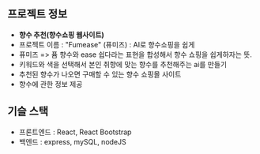 ## 프로젝트 정보
- **향수 추천(향수쇼핑 웹사이트)**
- 프로젝트 이름 : "Fumease" (퓨미즈) : AI로 향수쇼핑을 쉽게
- 퓨미즈 => 퓸 향수와 ease 쉽다라는 표현을 합성해서 향수 쇼핑을 쉽게하자는 뜻.
- 키워드와 색을 선택해서 본인 취향에 맞는 향수를 추천해주는 ai를 만들기
- 추천된 향수가 나오면 구매할 수 있는 향수 쇼핑몰 사이트
- 향수에 관한 정보 제공

## 기슬 스택
- 프론트엔드 : React, React Bootstrap
- 백엔드 : express, mySQL, nodeJS


